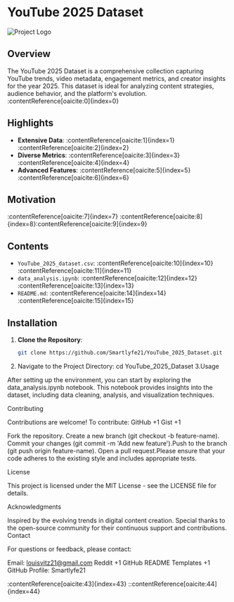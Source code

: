 # YouTube 2025 Dataset

![Project Logo](path_to_logo_image)

## Overview

The YouTube 2025 Dataset is a comprehensive collection capturing YouTube trends, video metadata, engagement metrics, and creator insights for the year 2025. This dataset is ideal for analyzing content strategies, audience behavior, and the platform's evolution.&#8203;:contentReference[oaicite:0]{index=0}

## Highlights

- **Extensive Data**: :contentReference[oaicite:1]{index=1}&#8203;:contentReference[oaicite:2]{index=2}
- **Diverse Metrics**: :contentReference[oaicite:3]{index=3}&#8203;:contentReference[oaicite:4]{index=4}
- **Advanced Features**: :contentReference[oaicite:5]{index=5}&#8203;:contentReference[oaicite:6]{index=6}

## Motivation

:contentReference[oaicite:7]{index=7} :contentReference[oaicite:8]{index=8}&#8203;:contentReference[oaicite:9]{index=9}

## Contents

- `YouTube_2025_dataset.csv`: :contentReference[oaicite:10]{index=10}&#8203;:contentReference[oaicite:11]{index=11}
- `data_analysis.ipynb`: :contentReference[oaicite:12]{index=12}&#8203;:contentReference[oaicite:13]{index=13}
- `README.md`: :contentReference[oaicite:14]{index=14}&#8203;:contentReference[oaicite:15]{index=15}

## Installation

1. **Clone the Repository**:
   ```bash
   git clone https://github.com/Smartlyfe21/YouTube_2025_Dataset.git
2. Navigate to the Project Directory:
   cd YouTube_2025_Dataset
3.Usage

After setting up the environment, you can start by exploring the data_analysis.ipynb notebook. This notebook provides insights into the dataset, including data cleaning, analysis, and visualization techniques.​

Contributing

Contributions are welcome! To contribute:​
GitHub
+1
Gist
+1

Fork the repository.​
Create a new branch (git checkout -b feature-name).​
Commit your changes (git commit -m 'Add new feature').​
Push to the branch (git push origin feature-name).​
Open a pull request.​
Please ensure that your code adheres to the existing style and includes appropriate tests.​

License

This project is licensed under the MIT License - see the LICENSE file for details.​

Acknowledgments

Inspired by the evolving trends in digital content creation.​
Special thanks to the open-source community for their continuous support and contributions.​
Contact

For questions or feedback, please contact:

Email: louisvitz21@gmail.com​
Reddit
+1
GitHub README Templates
+1
GitHub Profile: Smartlyfe21​

:contentReference[oaicite:43]{index=43}
::contentReference[oaicite:44]{index=44}
 

